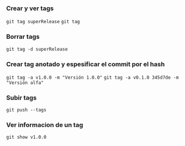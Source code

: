 ### Crear y ver tags 
``
git tag superRelease
``
``
git tag
``
### Borrar tags
``
git tag -d superRelease
``
### Crear tag anotado y espesificar el commit por el hash
``
git tag -a v1.0.0 -m "Versión 1.0.0"
``
``
git tag -a v0.1.0 345d7de -m "Versión alfa"
``
### Subir tags
``
git push --tags 
``
### Ver informacion de un tag
``
git show v1.0.0
``
